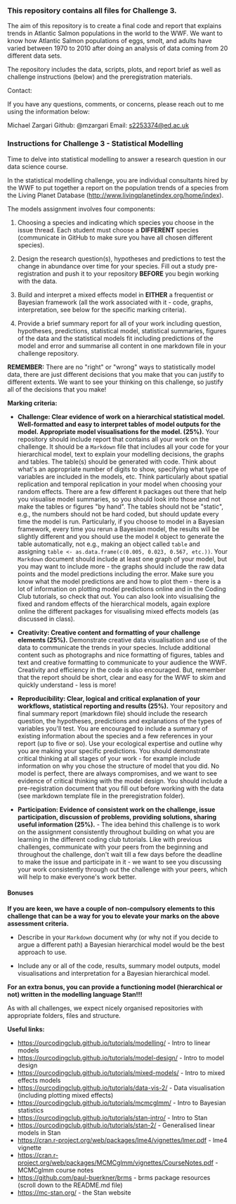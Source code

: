 ### This repository contains all files for Challenge 3.

The aim of this repository is to create a final code and report that explains trends in Atlantic Salmon populations in the world to the WWF. We want to know how Atlantic Salmon populations of eggs, smolt, and adults have varied between 1970 to 2010 after doing an analysis of data coming from 20 different data sets.

The repository includes the data, scripts, plots, and report brief as well as challenge instructions (below) and the preregistration materials.

Contact:

If you have any questions, comments, or concerns, please reach out to me using the information below:

Michael Zargari Github: @mzargari Email: s2253374@ed.ac.uk


### Instructions for Challenge 3 - Statistical Modelling

Time to delve into statistical modelling to answer a research question in our data science course. 

In the statistical modelling challenge, you are individual consultants hired by the WWF to put together a report on the population trends of a species from the Living Planet Database (http://www.livingplanetindex.org/home/index).  

The models assignment involves four components:

1. Choosing a species and indicating which species you choose in the issue thread. Each student must choose a **DIFFERENT** species (communicate in GitHub to make sure you have all chosen different species).

2. Design the research question(s), hypotheses and predictions to test the change in abundance over time for your species. Fill out a study pre-registration and push it to your repository **BEFORE** you begin working with the data.

3. Build and interpret a mixed effects model in **EITHER** a frequentist or Bayesian framework (all the work associated with it - code, graphs, interpretation, see below for the specific marking criteria).

4. Provide a brief summary report for all of your work including question, hypotheses, predictions, statistical model, statistical summaries, figures of the data and the statistical models fit including predictions of the model and error and summarise all content in one markdown file in your challenge repository.

**REMEMBER:** There are no "right" or "wrong" ways to statistically model data, there are just different decisions that you make that you can justify to different extents. We want to see your thinking on this challenge, so justify all of the decisions that you make!

__Marking criteria:__

- __Challenge: Clear evidence of work on a hierarchical statistical model. Well-formatted and easy to interpret tables of model outputs for the model. Appropriate model visualisations for the model. (25%).__ Your repository should include report that contains all your work on the challenge. It should be a `Markdown` file that includes all your code for your hierarchical model, text to explain your modelling decisions, the graphs and tables. The table(s) should be generated with code. Think about what's an appropriate number of digits to show, specifying what type of variables are included in the models, etc. Think particularly about spatial replication and temporal replication in your model when choosing your random effects. There are a few different `R` packages out there that help you visualise model summaries, so you should look into those and not make the tables or figures "by hand". The tables should not be "static", e.g., the numbers should not be hard coded, but should update every time the model is run. Particularly, if you choose to model in a Bayesian framework, every time you rerun a Bayesian model, the results will be slightly different and you should use the model `R` object to generate the table automatically, not e.g., making an object called `table` and assigning `table <- as.data.frame(c(0.005, 0.023, 0.567, etc.))`. Your `Markdown` document should include at least one graph of your model, but you may want to include more - the graphs should include the raw data points and the model predictions including the error. Make sure you know what the model predictions are and how to plot them - there is a lot of information on plotting model predictions online and in the Coding Club tutorials, so check that out. You can also look into visualising the fixed and random effects of the hierarchical models, again explore online the different packages for visualising mixed effects models (as discussed in class).

- __Creativity: Creative content and formatting of your challenge elements (25%).__ Demonstrate creative data visualisation and use of the data to communicate the trends in your species. Include additional content such as photographs and nice formatting of figures, tables and text and creative formatting to communicate to your audience the WWF. Creativity and efficiency in the code is also encouraged. But, remember that the report should be short, clear and easy for the WWF to skim and quickly understand - less is more!

- __Reproducibility: Clear, logical and critical explanation of your workflows, statistical reporting and results (25%).__ Your repository and final summary report (markdown file) should include the research question, the hypotheses, predictions and explanations of the types of variables you'll test. You are encouraged to include a summary of existing information about the species and a few references in your report (up to five or so). Use your ecological expertise and outline why you are making your specific predictions. You should demonstrate critical thinking at all stages of your work - for example include information on why you chose the structure of model that you did. No model is perfect, there are always compromises, and we want to see evidence of critical thinking with the model design. You should include a pre-registration document that you fill out before working with the data (see markdown template file in the preregistration folder).

- __Participation: Evidence of consistent work on the challenge, issue participation, discussion of problems, providing solutions, sharing useful information (25%).__ - The idea behind this challenge is to work on the assignment consistently throughout building on what you are learning in the different coding club tutorials. Like with previous challenges, communicate with your peers from the beginning and throughout the challenge, don't wait till a few days before the deadline to make the issue and participate in it - we want to see you discussing your work consistently through out the challenge with your peers, which will help to make everyone's work better.

#### Bonuses

__If you are keen, we have a couple of non-compulsory elements to this challenge that can be a way for you to elevate your marks on the above assessment criteria.__

- Describe in your `Markdown` document why (or why not if you decide to argue a different path) a Bayesian hierarchical model would be the best approach to use.

- Include any or all of the code, results, summary model outputs, model visualisations and interpretation for a Bayesian hierarchical model.

__For an extra bonus, you can provide a functioning model (hierarchical or not) written in the modelling language Stan!!!__

As with all challenges, we expect nicely organised repositories with appropriate folders, files and structure.

__Useful links:__
- https://ourcodingclub.github.io/tutorials/modelling/ - Intro to linear models
- https://ourcodingclub.github.io/tutorials/model-design/ - Intro to model design
- https://ourcodingclub.github.io/tutorials/mixed-models/ - Intro to mixed effects models
- https://ourcodingclub.github.io/tutorials/data-vis-2/ - Data visualisation (including plotting mixed effects)
- https://ourcodingclub.github.io/tutorials/mcmcglmm/ - Intro to Bayesian statistics
- https://ourcodingclub.github.io/tutorials/stan-intro/ - Intro to Stan
- https://ourcodingclub.github.io/tutorials/stan-2/ - Generalised linear models in Stan
- https://cran.r-project.org/web/packages/lme4/vignettes/lmer.pdf  - lme4 vignette
- https://cran.r-project.org/web/packages/MCMCglmm/vignettes/CourseNotes.pdf - MCMCglmm course notes
- https://github.com/paul-buerkner/brms - brms package resources (scroll down to the README.md file)
- https://mc-stan.org/ - the Stan website
